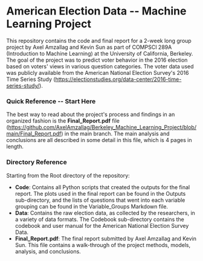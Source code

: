 # American Election Data -- Machine Learning Project

This repository contains the code and final report for a 2-week long group project by Axel Amzallag and Kevin Sun as part of COMPSCI 289A (Introduction to Machine Learning) at the University of California, Berkeley. The goal of the project was to predict voter behavior in the 2016 election based on voters' views in various question categories. The voter data used was publicly available from the American National Election Survey's 2016 Time Series Study (https://electionstudies.org/data-center/2016-time-series-study/).

### Quick Reference -- Start Here

The best way to read about the project's process and findings in an organized fashion is the **Final_Report.pdf** file (https://github.com/AxelAmzallag/Berkeley_Machine_Learning_Project/blob/main/Final_Report.pdf) in the main branch. The main analysis and conclusions are all described in some detail in this file, which is 4 pages in length. 

### Directory Reference

Starting from the Root directory of the repository:
-  **Code**: Contains all Python scripts that created the outputs for the final report. The plots used in the final report can be found in the Outputs sub-directory, and the lists of questions that went into each variable grouping can be found in the Variable_Groups Markdown file.
-  **Data**: Contains the raw election data, as collected by the researchers, in a variety of data formats. The Codebook sub-directory contains the codebook and user manual for the American National Election Survey Data.
-  **Final_Report.pdf**: The final report submitted by Axel Amzallag and Kevin Sun. This file contains a walk-through of the project methods, models, analysis, and conclusions.
